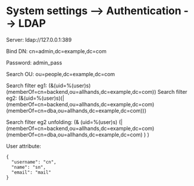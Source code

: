 # System settings --> Authentication --> LDAP

Server: ldap://127.0.0.1:389

Bind DN: cn=admin,dc=example,dc=com

Password: admin_pass

Search OU: ou=people,dc=example,dc=com

Search filter eg1: (&(uid=%(user)s)(memberOf=cn=backend,ou=allhands,dc=example,dc=com))
Search filter eg2: (&(uid=%(user)s)(|(memberOf=cn=backend,ou=allhands,dc=example,dc=com)(memberOf=cn=dba,ou=allhands,dc=example,dc=com)))

Search filter eg2 unfolding:
(&
  (uid=%(user)s)
  (|
    (memberOf=cn=backend,ou=allhands,dc=example,dc=com)
    (memberOf=cn=dba,ou=allhands,dc=example,dc=com)
  )
)


User attribute: 

```
{
  "username": "cn",
  "name": "sn",
  "email": "mail"
}

```